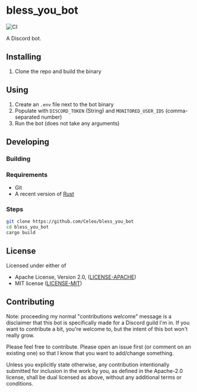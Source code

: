 # bless_you_bot

![CI](https://github.com/Celeo/bless_you_bot/workflows/CI/badge.svg?branch=master)

A Discord bot.

## Installing

1. Clone the repo and build the binary

## Using

1. Create an `.env` file next to the bot binary
1. Populate with `DISCORD_TOKEN` (String) and `MONITORED_USER_IDS` (comma-separated number)
1. Run the bot (does not take any arguments)

## Developing

### Building

### Requirements

* Git
* A recent version of [Rust](https://www.rust-lang.org/tools/install)

### Steps

```sh
git clone https://github.com/Celeo/bless_you_bot
cd bless_you_bot
cargo build
```

## License

Licensed under either of

* Apache License, Version 2.0, ([LICENSE-APACHE](LICENSE-APACHE))
* MIT license ([LICENSE-MIT](LICENSE-MIT))

## Contributing

Note: proceeding my normal "contributions welcome" message is a disclaimer that this bot is specifically made for a Discord guild I'm in. If you want to contribute a bit, you're welcome to, but the intent of this bot won't really grow.

Please feel free to contribute. Please open an issue first (or comment on an existing one) so that I know that you want to add/change something.

Unless you explicitly state otherwise, any contribution intentionally submitted for inclusion in the work by you, as defined in the Apache-2.0 license,
shall be dual licensed as above, without any additional terms or conditions.
